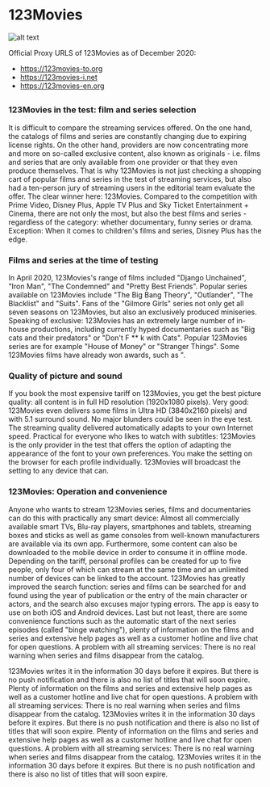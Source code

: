# 123Movies

![alt text](https://lh4.googleusercontent.com/M2SF16VE7Y0ixo0hZC64LCFEjBUC2bzbhof58pew5DuGCN44bPDM76htvXhwnvpRCiYyFrsXPEtMhXXbduLCnC439ETk1nK93mjHIHua9nPbwiqlXg=w1280 "Logo")

Official Proxy URLS of 123Movies as of December 2020:<br>

* https://123movies-to.org
* https://123movies-i.net
* https://123movies-en.org

##

### 123Movies in the test: film and series selection

It is difficult to compare the streaming services offered. On the one hand, the catalogs of films and series are constantly changing due to expiring license rights. On the other hand, providers are now concentrating more and more on so-called exclusive content, also known as originals - i.e. films and series that are only available from one provider or that they even produce themselves. That is why 123Movies is not just checking a shopping cart of popular films and series in the test of streaming services, but also had a ten-person jury of streaming users in the editorial team evaluate the offer. The clear winner here: 123Movies. Compared to the competition with Prime Video, Disney Plus, Apple TV Plus and Sky Ticket Entertainment + Cinema, there are not only the most, but also the best films and series - regardless of the category: whether documentary, funny series or drama. Exception: When it comes to children's films and series, Disney Plus has the edge.


### Films and series at the time of testing

In April 2020, 123Movies's range of films included "Django Unchained", "Iron Man", "The Condemned" and "Pretty Best Friends". Popular series available on 123Movies include "The Big Bang Theory", "Outlander", "The Blacklist" and "Suits". Fans of the "Gilmore Girls" series not only get all seven seasons on 123Movies, but also an exclusively produced miniseries. Speaking of exclusive: 123Movies has an extremely large number of in-house productions, including currently hyped documentaries such as "Big cats and their predators" or "Don't F ** k with Cats". Popular 123Movies series are for example "House of Money" or "Stranger Things". Some 123Movies films have already won awards, such as ".


### Quality of picture and sound

If you book the most expensive tariff on 123Movies, you get the best picture quality: all content is in full HD resolution (1920x1080 pixels). Very good: 123Movies even delivers some films in Ultra HD (3840x2160 pixels) and with 5.1 surround sound. No major blunders could be seen in the eye test. The streaming quality delivered automatically adapts to your own Internet speed. Practical for everyone who likes to watch with subtitles: 123Movies is ​​the only provider in the test that offers the option of adapting the appearance of the font to your own preferences. You make the setting on the browser for each profile individually. 123Movies will broadcast the setting to any device that can.


### 123Movies: Operation and convenience

Anyone who wants to stream 123Movies series, films and documentaries can do this with practically any smart device: Almost all commercially available smart TVs, Blu-ray players, smartphones and tablets, streaming boxes and sticks as well as game consoles from well-known manufacturers are available via its own app. Furthermore, some content can also be downloaded to the mobile device in order to consume it in offline mode. Depending on the tariff, personal profiles can be created for up to five people, only four of which can stream at the same time and an unlimited number of devices can be linked to the account. 123Movies has greatly improved the search function: series and films can be searched for and found using the year of publication or the entry of the main character or actors, and the search also excuses major typing errors. The app is easy to use on both iOS and Android devices. Last but not least, there are some convenience functions such as the automatic start of the next series episodes (called "binge watching"), plenty of information on the films and series and extensive help pages as well as a customer hotline and live chat for open questions. A problem with all streaming services: There is no real warning when series and films disappear from the catalog. 

123Movies writes it in the information 30 days before it expires. But there is no push notification and there is also no list of titles that will soon expire. Plenty of information on the films and series and extensive help pages as well as a customer hotline and live chat for open questions. A problem with all streaming services: There is no real warning when series and films disappear from the catalog. 123Movies writes it in the information 30 days before it expires. But there is no push notification and there is also no list of titles that will soon expire. Plenty of information on the films and series and extensive help pages as well as a customer hotline and live chat for open questions. A problem with all streaming services: There is no real warning when series and films disappear from the catalog. 123Movies writes it in the information 30 days before it expires. But there is no push notification and there is also no list of titles that will soon expire.
